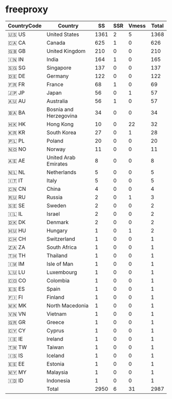 # freeproxy

|CountryCode|Country|SS|SSR|Vmess|Total|
|  ----  | ----  |  ----  | ----  |  ----  | ----  |
|🇺🇸 US|United States|1361|2|5|1368|
|🇨🇦 CA|Canada|625|1|0|626|
|🇬🇧 GB|United Kingdom|210|0|0|210|
|🇮🇳 IN|India|164|1|0|165|
|🇸🇬 SG|Singapore|137|0|0|137|
|🇩🇪 DE|Germany|122|0|0|122|
|🇫🇷 FR|France|68|1|0|69|
|🇯🇵 JP|Japan|56|0|1|57|
|🇦🇺 AU|Australia|56|1|0|57|
|🇧🇦 BA|Bosnia and Herzegovina|34|0|0|34|
|🇭🇰 HK|Hong Kong|10|0|22|32|
|🇰🇷 KR|South Korea|27|0|1|28|
|🇵🇱 PL|Poland|20|0|0|20|
|🇳🇴 NO|Norway|11|0|0|11|
|🇦🇪 AE|United Arab Emirates|8|0|0|8|
|🇳🇱 NL|Netherlands|5|0|0|5|
|🇮🇹 IT|Italy|5|0|0|5|
|🇨🇳 CN|China|4|0|0|4|
|🇷🇺 RU|Russia|2|0|1|3|
|🇸🇪 SE|Sweden|2|0|0|2|
|🇮🇱 IL|Israel|2|0|0|2|
|🇩🇰 DK|Denmark|2|0|0|2|
|🇭🇺 HU|Hungary|1|0|1|2|
|🇨🇭 CH|Switzerland|1|0|0|1|
|🇿🇦 ZA|South Africa|1|0|0|1|
|🇹🇭 TH|Thailand|1|0|0|1|
|🇮🇲 IM|Isle of Man|1|0|0|1|
|🇱🇺 LU|Luxembourg|1|0|0|1|
|🇨🇴 CO|Colombia|1|0|0|1|
|🇪🇸 ES|Spain|1|0|0|1|
|🇫🇮 FI|Finland|1|0|0|1|
|🇲🇰 MK|North Macedonia|1|0|0|1|
|🇻🇳 VN|Vietnam|1|0|0|1|
|🇬🇷 GR|Greece|1|0|0|1|
|🇨🇾 CY|Cyprus|1|0|0|1|
|🇮🇪 IE|Ireland|1|0|0|1|
|🇹🇼 TW|Taiwan|1|0|0|1|
|🇮🇸 IS|Iceland|1|0|0|1|
|🇪🇪 EE|Estonia|1|0|0|1|
|🇲🇾 MY|Malaysia|1|0|0|1|
|🇮🇩 ID|Indonesia|1|0|0|1|
||Total|2950|6|31|2987|
